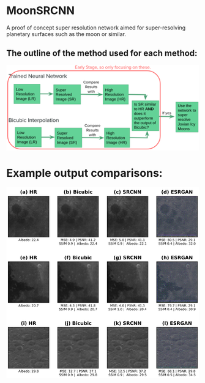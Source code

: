 # MoonSRCNN
A proof of concept super resolution network aimed for super-resolving planetary surfaces such as the moon or similar.

## The outline of the method used for each method:
![flowchart of the method used for each network](https://github.com/AliceStCheng/MoonSRCNN/blob/master/images/method_flowchart.png)

# Example output comparisons:
![subplot showing sample image outputs fom bicubic, SRCNN and ESRGAN networks](https://github.com/AliceStCheng/MoonSRCNN/blob/master/images/subplots_comparison.png)
